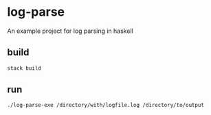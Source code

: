 # log-parse
An example project for log parsing in haskell

## build
```bash
stack build
```
## run
```bash
./log-parse-exe /directory/with/logfile.log /directory/to/output
```
